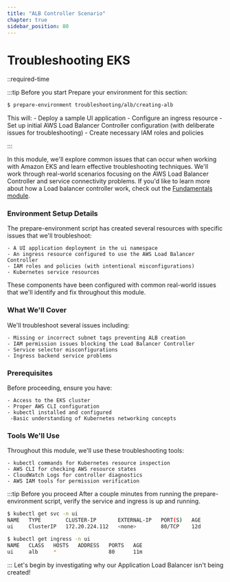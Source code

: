 ```yaml
---
title: "ALB Controller Scenario"
chapter: true
sidebar_position: 80
---
```


# Troubleshooting EKS

::required-time

:::tip Before you start
Prepare your environment for this section:

```bash timeout=600 wait=10
$ prepare-environment troubleshooting/alb/creating-alb
```
This will:
    - Deploy a sample UI application
    - Configure an ingress resource
    - Set up initial AWS Load Balancer Controller configuration (with deliberate issues for troubleshooting)
    - Create necessary IAM roles and policies 

:::

In this module, we'll explore common issues that can occur when working with Amazon EKS and learn effective troubleshooting techniques. We'll work through real-world scenarios focusing on the AWS Load Balancer Controller and service connectivity problems. If you'd like to learn more about how a Load balancer controller work, check out the [Fundamentals module](/docs/fundamentals/).

### Environment Setup Details

The prepare-environment script has created several resources with specific issues that we'll troubleshoot:

    - A UI application deployment in the ui namespace
    - An ingress resource configured to use the AWS Load Balancer Controller
    - IAM roles and policies (with intentional misconfigurations)
    - Kubernetes service resources

These components have been configured with common real-world issues that we'll identify and fix throughout this module.

### What We'll Cover

We'll troubleshoot several issues including:

    - Missing or incorrect subnet tags preventing ALB creation
    - IAM permission issues blocking the Load Balancer Controller
    - Service selector misconfigurations
    - Ingress backend service problems

### Prerequisites

Before proceeding, ensure you have:

    - Access to the EKS cluster
    - Proper AWS CLI configuration
    - kubectl installed and configured
     -Basic understanding of Kubernetes networking concepts

### Tools We'll Use

Throughout this module, we'll use these troubleshooting tools:

    - kubectl commands for Kubernetes resource inspection
    - AWS CLI for checking AWS resource states
    - CloudWatch Logs for controller diagnostics
    - AWS IAM tools for permission verification

:::tip Before you proceed
After a couple minutes from running the prepare-environment script, verify the service and ingress is up and running.

```bash
$ kubectl get svc -n ui
NAME   TYPE        CLUSTER-IP       EXTERNAL-IP   PORT(S)   AGE
ui     ClusterIP   172.20.224.112   <none>        80/TCP    12d
```

```bash
$ kubectl get ingress -n ui
NAME   CLASS   HOSTS   ADDRESS   PORTS   AGE
ui     alb     *                 80      11m

```
:::
Let's begin by investigating why our Application Load Balancer isn't being created!